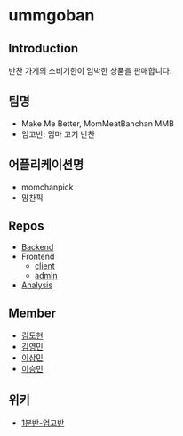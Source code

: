 # ummgoban

## Introduction

반찬 가게의 소비기한이 임박한 상품을 판매합니다.

## 팀명
- Make Me Better, MomMeatBanchan MMB
- 엄고반: 엄마 고기 반찬

## 어플리케이션명
- momchanpick 
- 맘찬픽 

## Repos
- [Backend](https://github.com/UOS-Capstone/Market-API-Backend)
- Frontend
  - [client](https://github.com/UOS-Capstone/client-app)
  - [admin](https://github.com/UOS-Capstone/admin-client-app)
- [Analysis](https://github.com/UOS-Capstone/analysis-market)

## Member
- [김도현](https://github.com/l-lyun)
- [김영민](https://github.com/99mini)
- [이상민](https://github.com/lsm-del)
- [이승민](https://github.com/itslitulinchpin2)

## 위키

- [1분반-엄고반](https://capstone.uos.ac.kr/cdc/index.php/1%EB%B6%84%EB%B0%98-%EC%97%84%EA%B3%A0%EB%B0%98)
